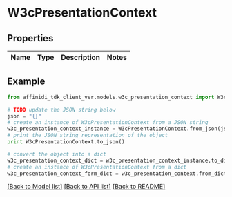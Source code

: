 # W3cPresentationContext

## Properties

| Name | Type | Description | Notes |
| ---- | ---- | ----------- | ----- |

## Example

```python
from affinidi_tdk_client_ver.models.w3c_presentation_context import W3cPresentationContext

# TODO update the JSON string below
json = "{}"
# create an instance of W3cPresentationContext from a JSON string
w3c_presentation_context_instance = W3cPresentationContext.from_json(json)
# print the JSON string representation of the object
print W3cPresentationContext.to_json()

# convert the object into a dict
w3c_presentation_context_dict = w3c_presentation_context_instance.to_dict()
# create an instance of W3cPresentationContext from a dict
w3c_presentation_context_form_dict = w3c_presentation_context.from_dict(w3c_presentation_context_dict)
```

[[Back to Model list]](../README.md#documentation-for-models) [[Back to API list]](../README.md#documentation-for-api-endpoints) [[Back to README]](../README.md)
